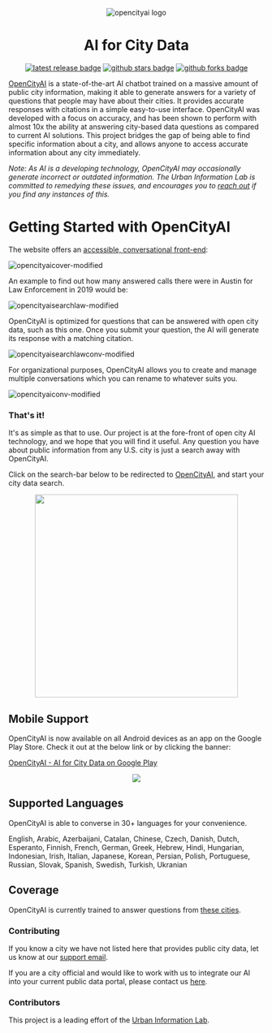 <div align="center">

![opencityai logo](https://user-images.githubusercontent.com/96705270/228454743-69baae5d-f915-451d-a51f-19ce4419dd29.png)


# AI for City Data

[![latest release badge]][latest release link] [![github stars badge]][github stars link] [![github forks badge]][github forks link]

[github forks badge]: https://flat.badgen.net/github/forks/urbaninfolab/OpenCityAI?icon=github
[github forks link]: https://useful-forks.github.io/?repo=urbaninfolab%2FOpenCityAI
[github stars badge]: https://flat.badgen.net/github/stars/urbaninfolab/OpenCityAI?icon=github
[github stars link]: https://github.com/urbaninfolab/OpenCityAI/stargazers
[latest commit to main badge]: https://flat.badgen.net/github/last-commit/urbaninfolab/OpenCityAI/main?icon=github&color=yellow&label=last%20dev%20commit&cache=900
[latest commit to main link]: https://github.com/urbaninfolab/OpenCityAI/commits/main
[latest release badge]: https://flat.badgen.net/github/release/urbaninfolab/OpenCityAI/development?icon=github
[latest release link]: https://github.com/urbaninfolab/OpenCityAI/releases

</div>

[OpenCityAI](https://opencityai.com/about) is a state-of-the-art AI chatbot trained on a massive amount of public city information, making it able to generate answers for a variety of questions that people may have about their cities. It provides accurate responses with citations in a simple easy-to-use interface. OpenCityAI was developed with a focus on accuracy, and has been shown to perform with almost 10x the ability at answering city-based data questions as compared to current AI solutions. This project bridges the gap of being able to find specific information about a city, and allows anyone to access accurate information about any city immediately. 

_Note: As AI is a developing technology, OpenCityAI may occasionally generate incorrect or outdated information. The Urban Information Lab is committed to remedying these issues, and encourages you to [reach out](mailto:support@opencityai.com?subject=Bug%20Report&amp;body=Please%20describe%20the%20bug%20here.) if you find any instances of this._

<div align="center">

</div>

# Getting Started with OpenCityAI

The website offers an [accessible, conversational front-end](https://opencityai.com):

![opencityaicover-modified](https://user-images.githubusercontent.com/96705270/228464757-faad4ff8-dff2-48ab-bcec-2282c11399f5.png)

An example to find out how many answered calls there were in Austin for Law Enforcement in 2019 would be:

![opencityaisearchlaw-modified](https://user-images.githubusercontent.com/96705270/228460233-e5140da4-ae01-4118-b901-d5c84e11f874.png)

OpenCityAI is optimized for questions that can be answered with open city data, such as this one.
Once you submit your question, the AI will generate its response with a matching citation. 

![opencityaisearchlawconv-modified](https://user-images.githubusercontent.com/96705270/228461632-00358b35-def6-4471-b939-1aaa9fca6cf6.png)

For organizational purposes, OpenCityAI allows you to create and manage multiple conversations which you can rename to whatever suits you.

![opencityaiconv-modified](https://user-images.githubusercontent.com/96705270/228464088-8a72849f-2cfa-48fb-9097-6565b68edd72.png)

### That's it!

It's as simple as that to use. Our project is at the fore-front of open city AI technology, and we hope that you will find it useful. Any question you have about public information from any U.S. city is just a search away with OpenCityAI.

Click on the search-bar below to be redirected to [OpenCityAI](https://opencityai.com), and start your city data search.

<p align="center">
<a href="https://opencityai.com"><img src="https://user-images.githubusercontent.com/96705270/229372535-05d5665c-bd70-4ca2-b538-8afd097a5283.png" width="400" /></a>
</p>

## Mobile Support
OpenCityAI is now available on all Android devices as an app on the Google Play Store. Check it out at the below link or by clicking the banner:

[OpenCityAI - AI for City Data on Google Play](https://play.google.com/store/apps/details?id=com.seanhlewis.opencityai)

<p align="center">
<a href="https://play.google.com/store/apps/details?id=com.seanhlewis.opencityai"><img src="https://github-production-user-asset-6210df.s3.amazonaws.com/96705270/268316580-e8ae24f1-ce5b-40f1-b3dd-e1f35e88d109.png" width=""/></a>
</p>

## Supported Languages
OpenCityAI is able to converse in 30+ languages for your convenience.

English, Arabic, Azerbaijani, Catalan, Chinese, Czech, Danish, Dutch, Esperanto, Finnish, French, German, Greek, Hebrew, Hindi, Hungarian, Indonesian, Irish, Italian, Japanese, Korean, Persian, Polish, Portuguese, Russian, Slovak, Spanish, Swedish, Turkish, Ukranian

## Coverage

OpenCityAI is currently trained to answer questions from [these cities](https://github.com/urbaninfolab/opencityai/blob/main/cities.md).

### Contributing

If you know a city we have not listed here that provides public city data, let us know at our [support email](mailto:support@opencityai.com?subject=City%20Request&amp;body=Please%20name%20the%20city%20and%20include%20the%20publicly%20accessible%20city%20data%20URL%20here.).

If you are a city official and would like to work with us to integrate our AI into your current public data portal, please contact us [here](mailto:team@opencityai.com?subject=OpenCityAI%20Search%20Integration&amp;body=Please%20let%20us%20know%20your%20contact%20information%20and%20we%20will%20reach%20out%20to%20you%20to%20set%20up%20a%20meeting.).

### Contributors

This project is a leading effort of the [Urban Information Lab](https://sites.utexas.edu/uil).







